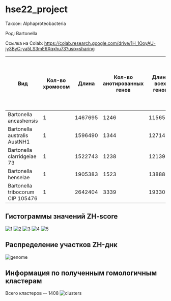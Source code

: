 # hse22_project
Таксон: Alphaproteobacteria

Род: Bartonella

Ссылка на Colab: https://colab.research.google.com/drive/1H_1OoyAU-jy3ByC-ya5LS3mE6Xqxhu73?usp=sharing

| **Вид** | **Кол-во хромосом** | **Длина** | **Кол-во анотированных генов** | **Длина всех генов** | **Доля анотированных генов** | **Кол-во предсказанных участков z-dna** | **Кол-во участков с zh-score >500 и их общая длина** |
| ------------- | ------------- |--------------------| ---- | --- | --- | --- | -- |
| Bartonella ancashensis| 1 | 1467695 | 1246 | 1156515 | 78.80% | 1467695 | 2481; 24480  |
| Bartonella australis AustNH1| 1 | 1596490 | 1344 | 1271412 | 79.64% | 1596490 | 5823; 55820 |
| Bartonella clarridgeiae 73| 1 | 1522743 | 1238 | 1213959 | 79.72% | 1522743 | 1832; 17956 |
| Bartonella henselae| 1 | 1905383 | 1523 | 1388804 | 72.89% | 190538 | 3403; 33394 |
| Bartonella tribocorum CIP 105476| 1 | 2642404 | 3339 | 1933078 | 73.16% | 2642404 | 5598; 54834  |

## Гистограммы значений ZH-score 
![1](https://user-images.githubusercontent.com/93256219/173463741-6d53c863-fdfa-486d-9531-781e2d31e9d7.png)
![2](https://user-images.githubusercontent.com/93256219/173463747-4370a112-023d-43fe-988d-d610530fe610.png)
![3](https://user-images.githubusercontent.com/93256219/173463750-5c81a4e9-ba77-42e1-a9a8-593181ce7ecb.png)
![4](https://user-images.githubusercontent.com/93256219/173463751-fbf4ba4b-1d40-4966-8adc-08689937091d.png)
![5](https://user-images.githubusercontent.com/93256219/173463752-c597cd30-ce06-4183-8c5f-e375b007740f.png)

## Распределение участков ZH-днк
![genome](https://user-images.githubusercontent.com/93256219/173463923-9570029e-4bea-4667-9b43-f55f48d6f9fc.png)

## Информация по полученным гомологичным кластерам
Всего кластеров -- 1408
![clusters](https://user-images.githubusercontent.com/93256219/173464339-cb2b1254-7313-4b79-ad56-d4d9617e38f1.png)
